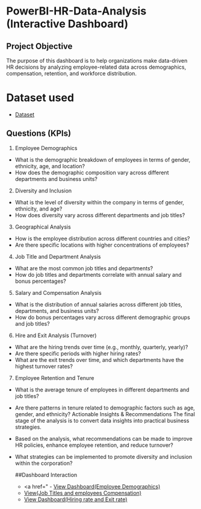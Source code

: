 # PowerBI-HR-Data-Analysis (Interactive Dashboard)
## Project Objective
The purpose of this dashboard is to help organizations make data-driven HR decisions by analyzing employee-related data across demographics, compensation, retention, and workforce distribution.
# Dataset used
- <a href="https://github.com/Student-WorkBench/PowerBI-HR-Data-Analysis/blob/main/HR%20Data%20Analysis%20(1).xlsx">Dataset</a>
## Questions (KPIs)
1. Employee Demographics
 * What is the demographic breakdown of employees in terms of gender, ethnicity, age, and location?
 * How does the demographic composition vary across different departments and business units?
2. Diversity and Inclusion
 * What is the level of diversity within the company in terms of gender, ethnicity, and age?
 * How does diversity vary across different departments and job titles?
3. Geographical Analysis
 * How is the employee distribution across different countries and cities?
 * Are there specific locations with higher concentrations of employees?
4. Job Title and Department Analysis
 * What are the most common job titles and departments?
 * How do job titles and departments correlate with annual salary and bonus percentages?
5. Salary and Compensation Analysis
 * What is the distribution of annual salaries across different job titles, departments, and business units?
 * How do bonus percentages vary across different demographic groups and job titles?
6. Hire and Exit Analysis (Turnover)
 * What are the hiring trends over time (e.g., monthly, quarterly, yearly)?
 * Are there specific periods with higher hiring rates?
 * What are the exit trends over time, and which departments have the highest turnover rates?
7. Employee Retention and Tenure
 * What is the average tenure of employees in different departments and job titles?
 * Are there patterns in tenure related to demographic factors such as age, gender, and ethnicity?
  Actionable Insights & Recommendations
The final stage of the analysis is to convert data insights into practical business strategies.
 * Based on the analysis, what recommendations can be made to improve HR policies, enhance employee retention, and reduce turnover?
 * What strategies can be implemented to promote diversity and inclusion within the corporation?

   ##Dashboard Interaction
   - <a href="  - <a href="https://github.com/Student-WorkBench/PowerBI-HR-Data-Analysis/blob/main/Screenshot%202025-10-17%20205551.png">View Dashboard(Employee Demographics)</a>
   - <a href="https://github.com/Student-WorkBench/PowerBI-HR-Data-Analysis/blob/main/Screenshot%202025-10-17%20210650.png">View(Job Titles and employees Compensation)</a>
    - <a href="https://github.com/Student-WorkBench/PowerBI-HR-Data-Analysis/blob/main/Screenshot%202025-10-17%20211350.png">View Dashboard(Hiring rate and Exit rate)</a>
